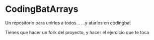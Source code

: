 # CodingBatArrays
Un repositorio para unirlos a todos...
                                          ...y atarlos en codingbat

Tienes que hacer un fork del proyecto, y hacer el ejercicio que te toca

